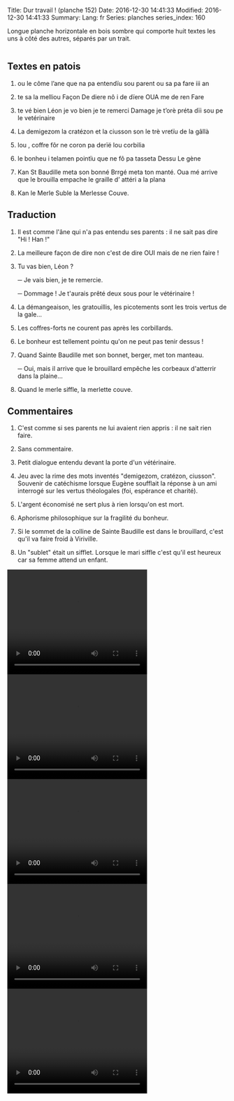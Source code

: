 Title: Dur travail ! (planche 152)
Date: 2016-12-30 14:41:33
Modified: 2016-12-30 14:41:33
Summary: 
Lang: fr
Series: planches
series_index: 160

Longue planche horizontale en bois sombre qui comporte huit textes les uns à côté des autres, séparés par un trait.

<figure class="image-block" style="float: center;">
  <img alt="" src="{static}/images/planche_152-2.png">
  <figcaption style="max-width: 830px"></figcaption>
</figure>

## Textes en patois
1.	ou  le  côme  l’ane  que  na  pa  entendïu  sou  parent  ou  sa  pa  fare  iii an

2.	te  sa  la  melliou  Façon  De  diere  nô  i  de  dïere  OUA  me  de  ren  Fare

3.	te  vé  bien  Léon  je  vo  bien  je  te  remerci  Damage  je  t’orè  préta  dïi  sou  pe  le  vetérinaire

4.	La  demigezom  la  cratézon  et  la  ciusson  son  le  trè  vretïu  de  la  gâllà

5.	lou , coffre fôr  ne  coron  pa  derïé  lou  corbilia

6.	le  bonheu  i  telamen  pointïu  que  ne  fô  pa  tasseta  Dessu  			 Le  gène

7.	Kan  St Baudille  meta  son  bonné  Brrgé  meta  ton  manté. Oua  mé  arrive  que  le  brouilla  empache  le  graille  d’ attéri  a  la  plana

8.	Kan  le  Merle  Suble  la  Merlesse  Couve.

## Traduction
1.	Il est comme l'âne qui n'a pas entendu ses parents : il ne sait pas dire "Hi ! Han !"

2.	La meilleure façon de dire non c'est de dire OUI mais de ne rien faire !

3.	Tu vas bien, Léon ?

    ─ Je vais bien, je te remercie.

    ─ Dommage !  Je t'aurais prêté deux sous pour le vétérinaire !

4.	La démangeaison, les gratouillis,  les picotements sont les trois vertus de la gale…

5.	Les coffres-forts ne courent pas après les corbillards.

6.	Le bonheur est tellement pointu qu'on ne peut pas tenir dessus !

7.	Quand Sainte Baudille met son bonnet, berger, met ton manteau.

    ─ Oui, mais il arrive que le brouillard empêche les corbeaux d'atterrir dans la plaine…

8.	Quand le merle siffle, la merlette couve.

## Commentaires

1.	C'est comme si ses parents ne lui avaient rien appris : il ne sait
    rien faire.

2.	Sans commentaire.

3.	Petit dialogue entendu devant la porte d'un vétérinaire.

4.	Jeu avec la rime des mots inventés "demigezom, cratézon,
    ciusson". Souvenir de catéchisme lorsque Eugène soufflait la
    réponse à un ami interrogé sur les vertus théologales (foi,
    espérance et charité).

5.	L'argent économisé ne sert plus à rien lorsqu'on est mort.

6.	Aphorisme philosophique sur la fragilité du bonheur.

7.	Si le sommet de la colline de Sainte Baudille est dans le
    brouillard, c'est qu'il va faire froid à Viriville.

8.	Un "sublet" était un sifflet. Lorsque le mari siffle c'est qu'il
    est heureux car sa femme attend un enfant.



<video width="320" height="240" controls>
  <source src="https://d1njpgd0ygatdn.cloudfront.net/video_152t1_et_t2.mp4" type="video/mp4">
</video>

<video width="320" height="240" controls>
  <source src="https://d1njpgd0ygatdn.cloudfront.net/video_152t3_et_t4.mp4" type="video/mp4">
</video>

<video width="320" height="240" controls>
  <source src="https://d1njpgd0ygatdn.cloudfront.net/video_152t5_et_t6.mp4" type="video/mp4">
</video>

<video width="320" height="240" controls>
  <source src="https://d1njpgd0ygatdn.cloudfront.net/video_152t7.mp4" type="video/mp4">
</video>

<video width="320" height="240" controls>
  <source src="https://d1njpgd0ygatdn.cloudfront.net/video_152t8_.mp4" type="video/mp4">
</video>
